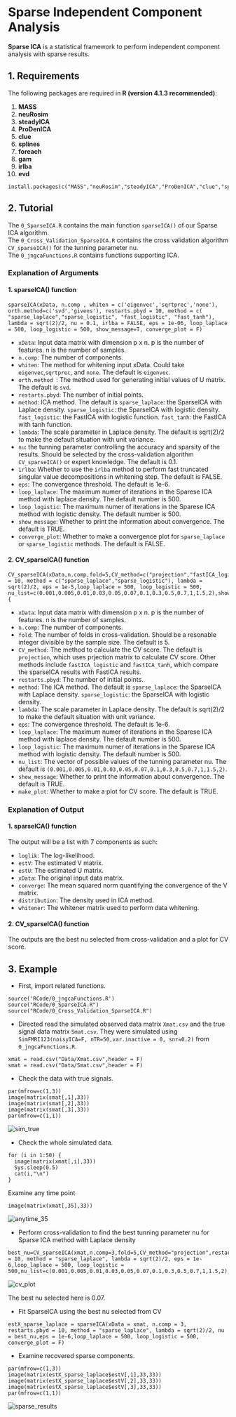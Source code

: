 # Sparse Independent Component Analysis
**Sparse ICA** is a statistical framework to perform independent component analysis with sparse results. 

## 1. Requirements
The following packages are required in **R (version 4.1.3 recommended)**:   
1. **MASS**
2. **neuRosim**
3. **steadyICA**
4. **ProDenICA**
5. **clue**
6. **splines**
7. **foreach**
8. **gam**
9. **irlba**
10. **evd**
```
install.packages(c("MASS","neuRosim","steadyICA","ProDenICA","clue","splines","foreach","gam","irlba","evd"))
```

## 2. Tutorial
The `0_SparseICA.R` contains the main function `sparseICA()` of our Sparse ICA algorithm.    
The `0_Cross_Validation_SparseICA.R` contains the cross validation algorithm `CV_sparseICA()` for the tunning parameter nu.     
The `0_jngcaFunctions.R` contains functions supporting ICA.

### Explanation of Arguments  
#### 1. sparseICA() function
```
sparseICA(xData, n.comp , whiten = c('eigenvec','sqrtprec','none'), orth.method=c('svd','givens'), restarts.pbyd = 10, method = c( "sparse_laplace","sparse_logistic", "fast_logistic", "fast_tanh"), lambda = sqrt(2)/2, nu = 0.1, irlba = FALSE, eps = 1e-06, loop_laplace = 500, loop_logistic = 500, show_message=T, converge_plot = F)
```
- `xData`: Input data matrix with dimension p x n. p is the number of features. n is the number of samples.
- `n.comp`: The number of components. 
- `whiten`: The method for whitening input xData. Could take `eigenvec`,`sqrtprec`, and `none`. The default is `eigenvec`.
- `orth.method `: The method used for generating initial values of U matrix. The default is `svd`.
- `restarts.pbyd`: The number of initial points.
- `method`: ICA method. The default is `sparse_laplace`: the SparseICA with Laplace density. `sparse_logistic`: the SparseICA with logistic density. `fast_logistic`: the FastICA with logistic function. `fast_tanh`: the FastICA with tanh function.
- `lambda`: The scale parameter in Laplace density. The default is sqrt(2)/2 to make the default situation with unit variance.
- `nu`: the tunning parameter controlling the accuracy and sparsity of the results. Should be selected by the cross-validation algorithm `CV_sparseICA()` or expert knowledge. The default is 0.1.
- `irlba`: Whether to use the `irlba` method to perform fast truncated singular value decompositions in whitening step. The default is FALSE.
- `eps`: The convergence threshold. The default is 1e-6.
- `loop_laplace`: The maximum numer of iterations in the Sparese ICA method with laplace density. The default number is 500.
- `loop_logistic`: The maximum numer of iterations in the Sparese ICA method with logistic density. The default number is 500.
- `show_message`: Whether to print the information about convergence. The default is TRUE.
- `converge_plot`: Whether to make a convergence plot for `sparse_laplace` or `sparse_logistic` methods. The default is FALSE.

#### 2. CV_sparseICA() function
```
CV_sparseICA(xData,n.comp,fold=5,CV_method=c("projection","fastICA_logistic","fastICA_tanh"),restarts.pbyd = 10, method = c("sparse_laplace","sparse_logistic"), lambda = sqrt(2)/2, eps = 1e-5,loop_laplace = 500, loop_logistic = 500, nu_list=c(0.001,0.005,0.01,0.03,0.05,0.07,0.1,0.3,0.5,0.7,1,1.5,2),show_message=T,make_plot=T){
```
- `xData`: Input data matrix with dimension p x n. p is the number of features. n is the number of samples.
- `n.comp`: The number of components. 
- `fold`: The number of folds in cross-validation. Should be a resonable integer divisible by the sample size. The default is 5.
- `CV_method`: The method to calculate the CV score. The default is `projection`, which uses prjection matrix to calculate CV score. Other methods include `fastICA_logistic` and `fastICA_tanh`, which compare the sparseICA results with FastICA results.
- `restarts.pbyd`: The number of initial points.
- `method`: The ICA method. The default is `sparse_laplace`: the SparseICA with Laplace density. `sparse_logistic`: the SparseICA with logistic density. 
- `lambda`: The scale parameter in Laplace density. The default is sqrt(2)/2 to make the default situation with unit variance.
- `eps`: The convergence threshold. The default is 1e-6.
- `loop_laplace`: The maximum numer of iterations in the Sparese ICA method with laplace density. The default number is 500.
- `loop_logistic`: The maximum numer of iterations in the Sparese ICA method with logistic density. The default number is 500.
- `nu_list`: The vector of possible values of the tunning parameter nu. The default is `(0.001,0.005,0.01,0.03,0.05,0.07,0.1,0.3,0.5,0.7,1,1.5,2)`.
- `show_message`: Whether to print the information about convergence. The default is TRUE.
- `make_plot`: Whether to make a plot for CV score. The default is TRUE.

### Explanation of Output
#### 1. sparseICA() function
The output will be a list with 7 components as such:
- `loglik`: The log-likelihood.
- `estV`: The estimated V matrix.
- `estU`: The estimated U matrix.
- `xData`: The original input data matrix.
- `converge`: The mean squared norm quantifying the convergence of the V matrix.
- `distribution`: The density used in ICA method.
- `whitener`: The whitener matrix used to perform data whitening.

#### 2. CV_sparseICA() function
The outputs are the best nu selected from cross-validation and a plot for CV score.

## 3. Example
- First, import related functions.
```
source('RCode/0_jngcaFunctions.R')
source("RCode/0_SparseICA.R")
source("RCode/0_Cross_Validation_SparseICA.R")
```

- Directed read the simulated observed data matrix `Xmat.csv` and the true signal data matrix `Smat.csv`. They were simulated using `SimFMRI123(noisyICA=F, nTR=50,var.inactive = 0, snr=0.2)` from `0_jngcaFunctions.R`.
```
xmat = read.csv("Data/Xmat.csv",header = F)
smat = read.csv("Data/Smat.csv",header = F)
```

- Check the data with true signals.
```
par(mfrow=c(1,3))
image(matrix(smat[,1],33))
image(matrix(smat[,2],33))
image(matrix(smat[,3],33))
par(mfrow=c(1,1))
```

![sim_true](https://user-images.githubusercontent.com/43104137/190882927-21ee4e0f-a4eb-4f67-b282-1514f1c8cc45.png)

- Check the whole simulated data.
```
for (i in 1:50) {
  image(matrix(xmat[,i],33))
  Sys.sleep(0.5)
  cat(i,"\n")
}
```
Examine any time point
```
image(matrix(xmat[,35],33))
```

![anytime_35](https://user-images.githubusercontent.com/43104137/190882987-04da2886-a9aa-4d13-aad2-619713d9a70f.png)

- Perform cross-validation to find the best tunning parameter nu for Sparse ICA method with Laplace density 
```
best_nu=CV_sparseICA(xmat,n.comp=3,fold=5,CV_method="projection",restarts.pbyd = 10, method = "sparse_laplace", lambda = sqrt(2)/2, eps = 1e-6,loop_laplace = 500, loop_logistic = 500,nu_list=c(0.001,0.005,0.01,0.03,0.05,0.07,0.1,0.3,0.5,0.7,1,1.5,2),show_message=T,make_plot=T)
```
![cv_plot](https://user-images.githubusercontent.com/43104137/190882993-9983e55f-f3f1-4698-84c3-8c3e02b5dfae.png)

The best nu selected here is 0.07.


- Fit SparseICA using the best nu selected from CV
```
estX_sparse_laplace = sparseICA(xData = xmat, n.comp = 3, restarts.pbyd = 10, method = "sparse_laplace", lambda = sqrt(2)/2, nu = best_nu,eps = 1e-6,loop_laplace = 500, loop_logistic = 500, converge_plot = F)
```

- Examine recovered sparse components.
```
par(mfrow=c(1,3))
image(matrix(estX_sparse_laplace$estV[,1],33,33))
image(matrix(estX_sparse_laplace$estV[,2],33,33))
image(matrix(estX_sparse_laplace$estV[,3],33,33))
par(mfrow=c(1,1))
```
![sparse_results](https://user-images.githubusercontent.com/43104137/190883041-1f1c228b-39c9-4890-8583-7ab0609e7a51.png)



